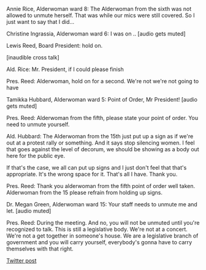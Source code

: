 Annie Rice, Alderwoman ward 8: The Alderwoman from the sixth was not allowed to unmute herself. That was while our mics were still covered. So I just want to say that I did…

Christine Ingrassia, Alderwoman ward 6: I was on .. [audio gets muted]

Lewis Reed, Board President: hold on.

[inaudible cross talk]

Ald. Rice: Mr. President, if I could please finish 

Pres. Reed: Alderwoman, hold on for a second. We're not we're not going to have

Tamikka Hubbard, Alderwoman ward 5: Point of Order, Mr President! [audio gets muted]

Pres. Reed: Alderwoman from the fifth, please state your point of order. You need to unmute yourself. 

Ald. Hubbard: The Alderwoman from the 15th just put up a sign as if we're out at a protest rally or something. And it says stop silencing women. I feel that goes against the level of decorum, we should be showing as a body out here for the public eye. 

If that's the case, we all can put up signs and I just don't feel that that's appropriate. It's the wrong space for it. That's all I have. Thank you.

Pres. Reed: Thank you alderwoman from the fifth point of order well taken. Alderwoman from the 15 please refrain from holding up signs. 

Dr. Megan Green, Alderwoman ward 15: Your staff needs to unmute me and let. [audio muted]

Pres. Reed: During the meeting. And no, you will not be unmuted until you're recognized to talk. This is still a legislative body. We're not at a concert. We're not a get together in someone's house. We are a legislative branch of government and you will carry yourself, everybody's gonna have to carry themselves with that right.

[Twitter post](https://twitter.com/StlPoliticClips/status/1402616481892929538?s=20)
